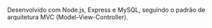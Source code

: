 Desenvolvido com Node.js, Express e MySQL, seguindo o padrão de arquitetura MVC (Model-View-Controller).
